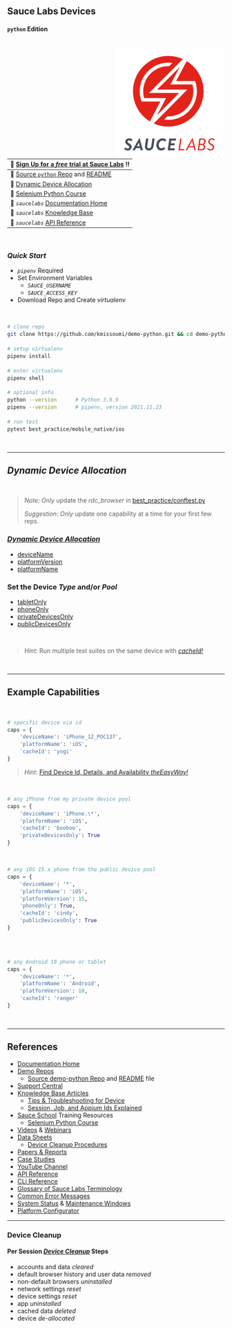 ## Sauce Labs Devices
#### `python` Edition

<br>
<img align="right" src="assets/logo_7.png">  



| :rocket: [Sign Up for a _free_ trial at Sauce Labs][3] :bangbang: |
|:----------------------------------------------------------------- |
| :page_facing_up: [Source `python` Repo][7] and [README][8]        |
| :page_facing_up: [Dynamic Device Allocation][13]                  |
| :page_facing_up: [Selenium Python Course][11]                     |
| :page_facing_up: _`saucelabs`_ [Documentation Home][10]           |
| :page_facing_up: _`saucelabs`_ [Knowledge Base][12]               |
| :page_facing_up: _`saucelabs`_ [API Reference][9]                 |




&nbsp;

### _Quick Start_

- _`pipenv`_ Required
- Set Environment Variables
  - _`SAUCE_USERNAME`_
  - _`SAUCE_ACCESS_KEY`_
- Download Repo and Create _virtualenv_  

&nbsp;

```sh
# clone repo
git clone https://github.com/kmissoumi/demo-python.git && cd demo-python

# setup virtualenv
pipenv install

# enter virtualenv
pipenv shell

# optional info
python --version      # Python 3.9.9
pipenv --version      # pipenv, version 2021.11.23             

# run test
pytest best_practice/mobile_native/ios
```

   </br>

---

## _Dynamic Device Allocation_

   </br>

> _Note:_ _Only_ update the _rdc_browser_ in [best_practice/conftest.py](best_practice/conftest.py#L163)
>   
> _Suggestion:_ _Only_ update one capability at a time for your first few reps. 


### _[Dynamic Device Allocation](https://docs.saucelabs.com/mobile-apps/supported-devices/#dynamic-device-allocation)_  

- [deviceName](https://docs.saucelabs.com/dev/test-configuration-options/#devicename)
- [platformVersion](https://docs.saucelabs.com/dev/test-configuration-options/#platformversion)
- [platformName](https://docs.saucelabs.com/mobile-apps/automated-testing/appium/real-devices/#specifying-the-platformname)  

### Set the Device _Type_ and/or _Pool_

- [tabletOnly](https://docs.saucelabs.com/dev/test-configuration-options/#tabletonly)
- [phoneOnly](https://docs.saucelabs.com/dev/test-configuration-options/#phoneonly)
- [privateDevicesOnly](https://docs.saucelabs.com/dev/test-configuration-options/#privatedevicesonly)
- [publicDevicesOnly](https://docs.saucelabs.com/dev/test-configuration-options/#publicdevicesonly)



    </br>
 > _Hint:_ Run multiple test suites on the same device with _[cacheId!](https://docs.saucelabs.com/dev/test-configuration-options/#cacheid)_

    </br>


---

## Example Capabilities

   </br>


```python
# specific device via id
caps = {
    'deviceName': 'iPhone_12_POC137',
    'platformName': 'iOS',
    'cacheId': 'yogi'
}
```

> _Hint_: [Find Device Id, Details, and Availability _theEasyWay!_](https://gist.github.com/kmissoumi/b54d5abc87658e8e30314175be2c61a5)


   </br>

```python
# any iPhone from my private device pool
caps = {
    'deviceName': 'iPhone.\*',
    'platformName': 'iOS',
    'cacheId': 'booboo',
    'privateDevicesOnly': True
}
```

   </br>

```python
# any iOS 15.x phone from the public device pool
caps = {
    'deviceName': '*',
    'platformName': 'iOS',
    'platformVersion': 15,
    'phoneOnly': True,
    'cacheId': 'cindy',
    'publicDevicesOnly': True
}
```

   </br>
```python

# any Android 10 phone or tablet 
caps = {
    'deviceName': '*',
    'platformName': 'Android',
    'platformVersion': 10,
    'cacheId': 'ranger'
}
```

   </br>

---

## References

- [Documentation Home](https://docs.saucelabs.com)
- [Demo Repos](https://github.com/saucelabs-training/)
  - [Source demo-python Repo](https://github.com/saucelabs-training/demo-python) and [README](https://github.com/saucelabs-training/demo-python/blob/main/README.md) file
- [Support Central](https://support.saucelabs.com/hc/en-us)
- [Knowledge Base Articles](https://support.saucelabs.com/hc/en-us#knowledge-base)
  - [Tips & Troubleshooting for Device](https://support.saucelabs.com/hc/en-us/sections/115000518514-RDC-Mobile-Application-Testing-Tips-and-Troubleshooting)
  - [Session, Job, and Appium Ids Explained](https://support.saucelabs.com/hc/en-us/articles/360062316954-Session-ID-Job-ID-and-Appium-Session-ID-What-is-the-difference-)
- [Sauce School](https://training.saucelabs.com) Training Resources
  - [Selenium Python Course](https://training.saucelabs.com/seleniumpython/)
- [Videos](https://saucelabs.com/resources/videos) & [Webinars](https://saucelabs.com/resources/webinars)
- [Data Sheets](https://saucelabs.com/resources/data-sheets)
  - [Device Cleanup Procedures](https://saucelabs.com/assets/19LV8PISelZ5na3uwghC1x/5e2846c6c4c4aed55e97db30a301f2b6/DS__Device_Cleanup_Procedure.pdf)
- [Papers & Reports](https://saucelabs.com/resources/white-papers)
- [Case Studies](https://saucelabs.com/resources/case-studies)
- [YouTube Channel](https://www.youtube.com/user/saucelabs/videos)
- [API Reference](https://docs.saucelabs.com/dev/api/#accessing-the-apis)
- [CLi Reference](https://docs.saucelabs.com/dev/cli/)
- [Glossary of Sauce Labs Terminology](https://docs.saucelabs.com/dev/glossary/)
- [Common Error Messages](https://docs.saucelabs.com/dev/error-messages/)
- [System Status](https://status.saucelabs.com) & [Maintenance Windows](https://docs.saucelabs.com/dev/data-center-maint/)
- [Platform Configurator](https://saucelabs.com/platform/platform-configurator#/)

---

### Device Cleanup
#### Per Session _[Device Cleanup](https://docs.saucelabs.com/mobile-apps/supported-devices/#real-device-cleaning)_ Steps

- accounts and data _cleared_
- default browser history and user data _removed_
- non-default browsers _uninstalled_
- network settings _reset_
- device settings _reset_
- app _uninstalled_
- cached data _deleted_
- device _de-allocated_








&nbsp;

[1]: <https://docs.saucelabs.com/testrunner-toolkit/configuration/common-syntax/#mode>
  "Test Runner Toolkit Common Syntax"
[2]: <https://docs.saucelabs.com/testrunner-toolkit/ide-integrations/vscode>
  "Test Runner Toolkit IDE Integration w/ Visual Studio Code"
[3]: <https://saucelabs.com/sign-up>
  "Sauce Labs Free Trial!"
[4]: <https://docs.saucelabs.com/testrunner-toolkit/>
  "_saucectl_ Docs"
[5]: <https://docs.saucelabs.com/testrunner-toolkit/saucectl/)>
  "_saucectl_ CLI Reference"
[6]: <https://docs.saucelabs.com/testrunner-toolkit/configuration/espresso/>
  "_saucectl_ YML Reference"
[7]: <https://github.com/saucelabs-training/demo-python>
  "source _demo_ python repo"
[8]: <https://github.com/saucelabs-training/demo-python/blob/main/README.md>
  "source _demo_ python readme"
[9]: <https://docs.saucelabs.com/dev/api/#accessing-the-apis>
  "reference docs _api"
[10]: <https://docs.saucelabs.com>
  "documentation home"
[11]: <https://training.saucelabs.com/seleniumpython>
  "Selenium Python Course"
[12]: <https://support.saucelabs.com/hc/en-us#knowledge-base>
  "Knowledge Base Articles"
[13]: <https://docs.saucelabs.com/mobile-apps/supported-devices/#dynamic-device-allocation>
  "Dynamic Device Allocation"